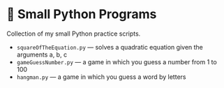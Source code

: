 # 🧠 Small Python Programs
Collection of my small Python practice scripts.
 
- `squareOfTheEquation.py` — solves a quadratic equation given the arguments a, b, c
- `gameGuessNumber.py` — a game in which you guess a number from 1 to 100
- `hangman.py` — a game in which you guess a word by letters
